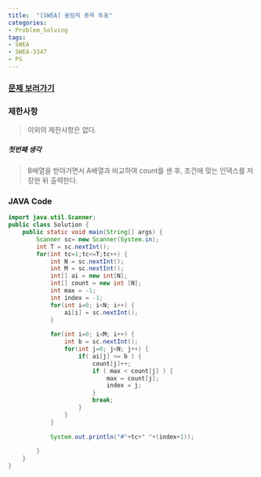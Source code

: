 ```yaml
---
title:  "[SWEA] 올림픽 종목 투표"
categories:
- Problem_Solving
tags:
- SWEA
- SWEA-3347
- PS
---
```

### [문제 보러가기]( https://swexpertacademy.com/main/code/problem/problemDetail.do?contestProbId=AWDTHsZ6r0EDFAWD&categoryId=AWDTHsZ6r0EDFAWD&categoryType=CODE )



### 제한사항

> 이외의 제한사항은 없다.

##### 첫번째 생각

> B배열을 받아가면서 A배열과 비교하여 count를 센 후, 조건에 맞는 인덱스를 저장한 뒤 출력한다.



### JAVA Code

```java
import java.util.Scanner;
public class Solution {
	public static void main(String[] args) {
		Scanner sc= new Scanner(System.in);
		int T = sc.nextInt();
		for(int tc=1;tc<=T;tc++) {
			int N = sc.nextInt();
			int M = sc.nextInt();
			int[] ai = new int[N];
			int[] count = new int [N];
			int max = -1;
			int index = -1;
			for(int i=0; i<N; i++) {
				ai[i] = sc.nextInt();
			}
			
			for(int i=0; i<M; i++) {
				int b = sc.nextInt();
				for(int j=0; j<N; j++) {
					if( ai[j] <= b ) {
						count[j]++;
						if ( max < count[j] ) {
							max = count[j];
							index = j;
						}
						break;
					}
				}
			}
			
			System.out.println("#"+tc+" "+(index+1));
			
		}
	}
}

```

